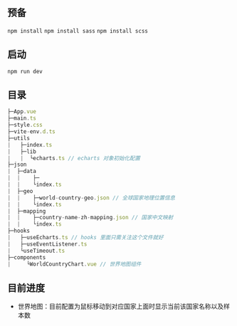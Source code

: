 ## 预备

` npm install `
` npm install sass `
` npm install scss `

## 启动

` npm run dev `

## 目录

```js
├─App.vue
├─main.ts
├─style.css
├─vite-env.d.ts
├─utils
|   ├─index.ts
|   ├─lib
|   |  └echarts.ts // echarts 对象初始化配置
├─json
|  ├─data
|  |    ├─
|  |    └index.ts
|  ├─geo
|  |    ├─world-country-geo.json // 全球国家地理位置信息
|  |    └index.ts
|  ├─mapping
|  |    ├─country-name-zh-mapping.json // 国家中文映射
|  |    └index.ts
├─hooks
|   ├─useEcharts.ts // hooks 里面只需关注这个文件就好
|   ├─useEventListener.ts
|   └useTimeout.ts 
├─components
|     └WorldCountryChart.vue // 世界地图组件
```



## 目前进度

- 世界地图：目前配置为鼠标移动到对应国家上面时显示当前该国家名称以及样本数
